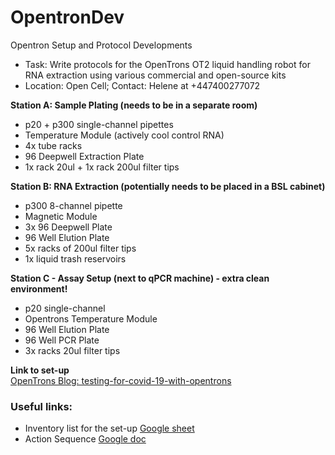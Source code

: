 # OpentronDev
Opentron Setup and Protocol Developments 

- Task:  Write protocols for the OpenTrons OT2 liquid handling robot for RNA extraction using various commercial and open-source kits
- Location: Open Cell; Contact: Helene at +447400277072

**Station A: Sample Plating (needs to be in a separate room)**
- p20 + p300 single-channel pipettes
- Temperature Module (actively cool control RNA)
- 4x tube racks
- 96 Deepwell Extraction Plate
- 1x rack 20ul + 1x rack 200ul filter tips

**Station B: RNA Extraction (potentially needs to be placed in a BSL cabinet)**
- p300 8-channel pipette
- Magnetic Module
- 3x 96 Deepwell Plate
- 96 Well Elution Plate
- 5x racks of 200ul filter tips
- 1x liquid trash reservoirs

**Station C - Assay Setup (next to qPCR machine) - extra clean environment!**
- p20 single-channel
- Opentrons Temperature Module
- 96 Well Elution Plate
- 96 Well PCR Plate
- 3x racks 20ul filter tips

**Link to set-up**   
[OpenTrons Blog: testing-for-covid-19-with-opentrons](https://blog.opentrons.com/testing-for-covid-19-with-opentrons/)

### Useful links:
- Inventory list for the set-up [Google sheet](https://docs.google.com/spreadsheets/d/1IXwK0cWIpoJH6buccEWw6tXUe-AK9qkG0Rh0vMV8kj4/edit?usp=sharing)
- Action Sequence [Google doc](https://docs.google.com/document/d/1ZxrSCBX8oIPNqBCd8ANKfUs57LH9qJMkyn5oBS2OEVg/edit?usp=sharing)

